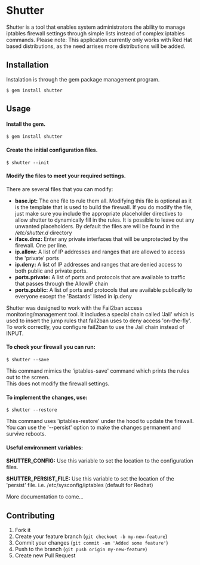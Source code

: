 # Shutter

Shutter is a tool that enables system administrators the ability to manage 
iptables firewall settings through simple lists instead of complex iptables commands.  Please note:
This application currently only works with Red Hat based distributions, as the need arrises more 
distributions will be added.

## Installation

Instalation is through the gem package management program. 

    $ gem install shutter

## Usage

#### Install the gem.
    
    $ gem install shutter

#### Create the initial configuration files.

    $ shutter --init

#### Modify the files to meet your required settings.  

There are several files that you can modify:
* **base.ipt:**  The one file to rule them all.  Modifying this file is optional as
it is the template that is used to build the firewall. If you do modify the file,
just make sure you include the appropriate placeholder directives to allow
shutter to dynamically fill in the rules.  It is possible to leave out any unwanted
placeholders.  By default the files are will be found in the */etc/shutter.d* directory
* **iface.dmz:**  Enter any private interfaces that will be unprotected by the firewall.  One per line.
* **ip.allow:**  A list of IP addresses and ranges that are allowed to access the 'private' ports
* **ip.deny:**  A list of IP addresses and ranges that are denied access to both public and private ports. 
* **ports.private:**  A list of ports and protocols that are available to traffic that passes through the AllowIP chain
* **ports.public:**  A list of ports and protocols that are available publically to everyone except the 'Bastards' listed in ip.deny

Shutter was designed to work with the Fail2ban access monitoring/management tool.  It includes a 
special chain called 'Jail' which is used to insert the jump rules that fail2ban uses to deny access 'on-the-fly'.
To work correctly, you configure fail2ban to use the Jail chain instead of INPUT.

#### To check your firewall you can run:

    $ shutter --save

This command mimics the 'iptables-save' command which prints the rules out to the screen.  
This does not modify the firewall settings.

#### To implement the changes, use:

    $ shutter --restore

This command uses 'iptables-restore' under the hood to update the firewall.  You can use the '--persist' option
to make the changes permanent and survive reboots.

#### Useful environment variables:
**SHUTTER_CONFIG:** Use this variable to set the location to the configuration files.

**SHUTTER_PERSIST_FILE:** Use this variable to set the location of the 'persist' file.  i.e. /etc/sysconfig/iptables (default for Redhat)

More documentation to come...


## Contributing

1. Fork it
2. Create your feature branch (`git checkout -b my-new-feature`)
3. Commit your changes (`git commit -am 'Added some feature'`)
4. Push to the branch (`git push origin my-new-feature`)
5. Create new Pull Request

